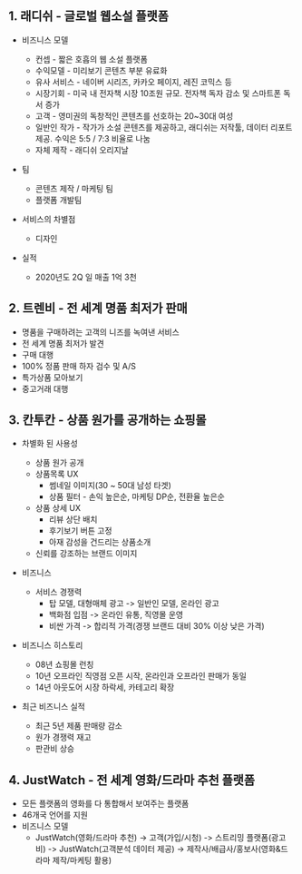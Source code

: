 ## 1. 래디쉬 - 글로벌 웹소설 플랫폼
* 비즈니스 모델
  * 컨셉 - 짧은 호흡의 웹 소설 플랫폼
  * 수익모델 - 미리보기 콘텐츠 부분 유료화
  * 유사 서비스 - 네이버 시리즈, 카카오 페이지, 레진 코믹스 등
  * 시장기회 - 미국 내 전자책 시장 10조원 규모. 전자책 독자 감소 및 스마트폰 독서 증가
  * 고객 - 영미권의 독창적인 콘텐츠를 선호하는 20~30대 여성
  * 일반인 작가 - 작가가 소설 콘텐츠를 제공하고, 래디쉬는 저작툴, 데이터 리포트 제공. 수익은 5:5 / 7:3 비율로 나눔
  * 자체 제작 - 래디쉬 오리지날

* 팀
  * 콘텐츠 제작 / 마케팅 팀
  * 플랫폼 개발팀

* 서비스의 차별점
  * 디자인

* 실적
  * 2020년도 2Q 일 매출 1억 3천

## 2. 트렌비 - 전 세계 명품 최저가 판매
* 명품을 구매하려는 고객의 니즈를 녹여낸 서비스
* 전 세계 명품 최저가 발견
* 구매 대행
* 100% 정품 판매 하자 검수 및 A/S
* 특가상품 모아보기
* 중고거래 대행

## 3. 칸투칸 - 상품 원가를 공개하는 쇼핑몰
* 차별화 된 사용성
  * 상품 원가 공개
  * 상품목록 UX
    * 썸네일 이미지(30 ~ 50대 남성 타겟)
    * 상품 필터 - 손익 높은순, 마케팅 DP순, 전환율 높은순
  * 상품 상세 UX
    * 리뷰 상단 배치
    * 후기보기 버튼 고정
    * 아재 감성을 건드리는 상품소개
  * 신뢰를 강조하는 브랜드 이미지

* 비즈니스
  * 서비스 경쟁력
    * 탑 모델, 대형매체 광고 -> 일반인 모델, 온라인 광고
    * 백화점 입점 -> 온라인 유통, 직영몰 운영
    * 비싼 가격 -> 합리적 가격(경쟁 브랜드 대비 30% 이상 낮은 가격)

* 비즈니스 히스토리
  * 08년 쇼핑몰  런칭
  * 10년 오프라인 직영점 오픈 시작, 온라인과 오프라인 판매가 동일
  * 14년 아웃도어 시장 하락세, 카테고리 확장

* 최근 비즈니스 실적
  * 최근 5년 제품 판매량 감소
  * 원가 경쟁력 재고
  * 판관비 상승

## 4. JustWatch - 전 세계 영화/드라마 추천 플랫폼
* 모든 플랫폼의 영화를 다 통합해서 보여주는 플랫폼
* 46개국 언어를 지원
* 비즈니스 모델
  * JustWatch(영화/드라마 추천) -> 고객(가입/시청) -> 스트리밍 플랫폼(광고비) -> JustWatch(고객분석 데이터 제공) -> 제작사/배급사/홍보사(영화&드라마 제작/마케팅 활용)